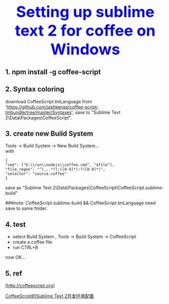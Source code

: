 <h2 align="center"><font size="16" color="blue">Setting up sublime text 2 for coffee on Windows</font></h2>
 
## 1.  npm install -g coffee-script
## 2.  Syntax coloring
download CoffeeScript.tmLanguage from 'https://github.com/jashkenas/coffee-script-tmbundle/tree/master/Syntaxes',
save to "Sublime Text 2\Data\Packages\CoffeeScript".
## 3.  create new Build System
Tools -> Build System -> New Build System...    	
with

    {
	"cmd": ["E:\\run\\nodejs\\coffee.cmd", "$file"],
	"file_regex": "^(...*?):([0-9]*):?([0-9]*)",
	"selector": "source.coffee"
	}

save as "Sublime Text 2\Data\Packages\CoffeeScript\CoffeeScript.sublime-build"

###note: CoffeeScript.sublime-build && CoffeeScript.tmLanguage need save to same folder. 

## 4.  test
* select Build System , Tools -> Build System -> CoffeeScript
* create a coffee file
* run CTRL+B

now OK...
## 5. ref

[http://coffeescript.org]

[CoffeeScript的Sublime Text 2开发环境配置]	

[http://coffeescript.org]: http://coffeescript.org/#language
[CoffeeScript的Sublime Text 2开发环境配置]: http://www.cnblogs.com/2gua/archive/2012/07/05/2577603.html
